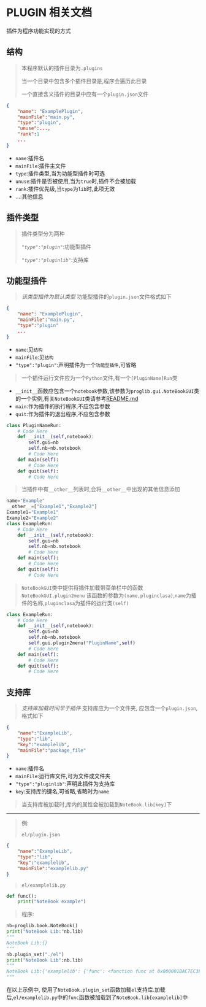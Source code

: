 # PLUGIN 相关文档

插件为程序功能实现的方式

## 结构

> 本程序默认的插件目录为`.plugins`
>
>当一个目录中包含多个插件目录是,程序会遍历此目录
>
>一个直接含义插件的目录中应有一个`plugin.json`文件

```JSON
{
    "name": "ExamplePlugin",
    "mainFile":"main.py",
    "type":"plugin",
    "unuse":...,
    "rank":1
    ...
}
```

- `name`:插件名
- `mainFile`:插件主文件
- `type`:插件类型,当为功能型插件时可选
- `unuse`:插件是否被使用,当为`true`时,插件不会被加载
- `rank`:插件优先级,当`type`为`lib`时,此项无效
- ...:其他信息

## 插件类型

> 插件类型分为两种
>
> *`"type":"plugin"`*:功能型插件
>
> *`"type":"pluginlib"`*:支持库

## 功能型插件

> *该类型插件为默认类型*
> 功能型插件的`plugin.json`文件格式如下

```JSON
{
    "name": "ExamplePlugin",
    "mainFile":"main.py",
    "type":"plugin"
    ...
}
```

- `name`:见`结构`
- `mainFile`:见`结构`
- `"type":"plugin"`:声明插件为一个`功能型插件`,可省略

> 一个插件运行文件应为一个`Python`文件,有一个`[PluginName]Run`类

- `__init__`函数应包含一个`notebook`参数,该参数为`proglib.gui.NoteBookGUI`类的一个实例,有关`NoteBookGUI`类请参考[README.md](./README.md)
- `main`:作为插件的执行程序,不应包含参数
- `quit`:作为插件的退出程序,不应包含参数

``` Python
class PluginNameRun:
    # Code Here
    def __init__(self,notebook):
        self.gui=nb
        self.nb=nb.notebook
        # Code Here
    def main(self):
        # Code Here
    def quit(self):
        # Code Here
```

> 当插件中有`__other__`列表时,会将`__other__`中出现的其他信息添加

``` Python
name="Example"
__other__=["Example1","Example2"]
Example1="Example1"
Example2="Example2"
class ExampleRun:
    # Code Here
    def __init__(self,notebook):
        self.gui=nb
        self.nb=nb.notebook
        # Code Here
    def main(self):
        # Code Here
    def quit(self):
        # Code Here
```

> `NoteBookGUI`类中提供将插件加载带菜单栏中的函数`NoteBookGUI.plugin2menu`
> 该函数的参数为`(name,pluginclasa)`,`name`为插件的名称,`pluginclasa`为插件的运行类`(self)`

```Python
class ExampleRun:
    # Code Here
    def __init__(self,notebook):
        self.gui=nb
        self.nb=nb.notebook
        self.gui.plugin2menu("PluginName",self)
        # Code Here
    def main(self):
        # Code Here
    def quit(self):
        # Code Here
```

## 支持库

> *支持库加载时间早于插件*
> 支持库应为一个文件夹, 应包含一个`plugin.json`,格式如下

```JSON
{
    "name":"ExampleLib",
    "type":"lib",
    "key":"examplelib",
    "mainFile":"package_file"
}
```

- `name`:插件名
- `mainFile`:运行库文件,可为文件或文件夹
- `"type":"pluginlib"`:声明此插件为支持库
- `key`:支持库的键名,可省略,省略时为`name`

>当支持库被加载时,库内的属性会被加载到`NoteBook.lib[key]`下
---
>例:
>
> `el/plugin.json`

```JSON
{
    "name":"ExampleLib",
    "type":"lib",
    "key":"examplelib",
    "mainFile":"examplelib.py"
}
```

>
>`el/examplelib.py`

```Python
def func():
    print("NoteBook example")
```

> 程序:

``` Python
nb=proglib.book.NoteBook()
print("NoteBook Lib:"nb.lib)
"""
NoteBook Lib:{}
"""
nb.plugin_set("./el")
print("NoteBook Lib":nb.lib)
"""
NoteBook Lib:{'examplelib': {'func': <function func at 0x000001BAC7EC3E20>}}
"""
```

在以上示例中, 使用了`NoteBook.plugin_set`函数加载`el`支持库.加载后,`el/examplelib.py`中的`func`函数被加载到了`NoteBook.lib[examplelib]`中
